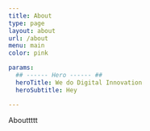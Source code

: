 ```yaml
---
title: About
type: page
layout: about
url: /about
menu: main
color: pink

params:
  ## ------ Hero ------ ##
  heroTitle: We do Digital Innovation
  heroSubtitle: Hey

---
```


Abouttttt
